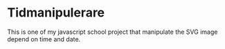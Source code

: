 # Tidmanipulerare
This is one of my javascript school project that manipulate the SVG image depend on time and date.
